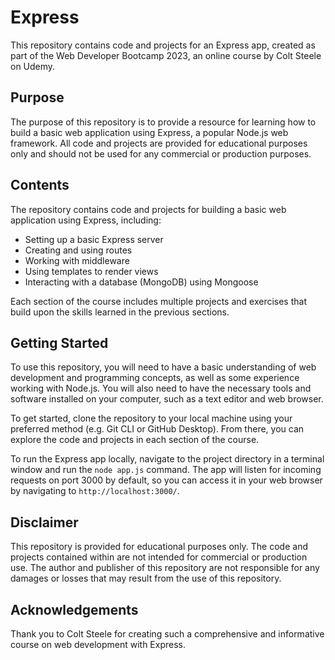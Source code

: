 # Express

This repository contains code and projects for an Express app, created as part of the Web Developer Bootcamp 2023, an online course by Colt Steele on Udemy.

## Purpose

The purpose of this repository is to provide a resource for learning how to build a basic web application using Express, a popular Node.js web framework. All code and projects are provided for educational purposes only and should not be used for any commercial or production purposes.

## Contents

The repository contains code and projects for building a basic web application using Express, including:

- Setting up a basic Express server
- Creating and using routes
- Working with middleware
- Using templates to render views
- Interacting with a database (MongoDB) using Mongoose

Each section of the course includes multiple projects and exercises that build upon the skills learned in the previous sections.

## Getting Started

To use this repository, you will need to have a basic understanding of web development and programming concepts, as well as some experience working with Node.js. You will also need to have the necessary tools and software installed on your computer, such as a text editor and web browser.

To get started, clone the repository to your local machine using your preferred method (e.g. Git CLI or GitHub Desktop). From there, you can explore the code and projects in each section of the course.

To run the Express app locally, navigate to the project directory in a terminal window and run the `node app.js` command. The app will listen for incoming requests on port 3000 by default, so you can access it in your web browser by navigating to `http://localhost:3000/`.

## Disclaimer

This repository is provided for educational purposes only. The code and projects contained within are not intended for commercial or production use. The author and publisher of this repository are not responsible for any damages or losses that may result from the use of this repository.

## Acknowledgements

Thank you to Colt Steele for creating such a comprehensive and informative course on web development with Express. 